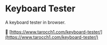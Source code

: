 # Keyboard Tester

A keyboard tester in browser.

🔗 [https://www.tarocch1.com/keyboard-tester/](https://www.tarocch1.com/keyboard-tester/)
